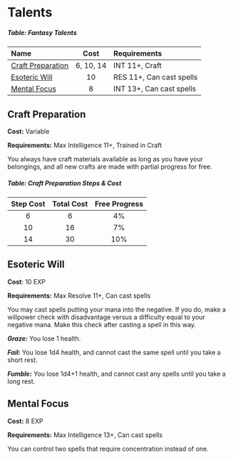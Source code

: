 # Talents

##### Table: Fantasy Talents
| Name | Cost | Requirements |
|:-|:-:|:-|
| [Craft Preparation](#craft-preparation) | 6, 10, 14 | INT 11+, Craft |
| [Esoteric Will](#esoteric-will) | 10 | RES 11+, Can cast spells |
| [Mental Focus](#mental-focus) | 8 | INT 13+, Can cast spells |

## Craft Preparation

**Cost:** Variable

**Requirements:** Max Intelligence 11+, Trained in Craft

You always have craft materials available as long as you have your belongings, and all new crafts are made with partial progress for free.

##### Table: Craft Preparation Steps & Cost
| Step Cost | Total Cost | Free Progress |
|:-:|:-:|:-:|
| 6 | 6 | 4% |
| 10 | 16 | 7% |
| 14 | 30 | 10% |

## Esoteric Will

**Cost**: 10 EXP

**Requirements:** Max Resolve 11+, Can cast spells

You may cast spells putting your mana into the negative. If you do, make a willpower check with disadvantage versus a difficulty equal to your negative mana. Make this check after casting a spell in this way.

***Graze:*** You lose 1 health.

***Fail:*** You lose 1d4 health, and cannot cast the same spell until you take a short rest.

***Fumble:*** You lose 1d4+1 health, and cannot cast any spells until you take a long rest.

## Mental Focus

**Cost:** 8 EXP

**Requirements:** Max Intelligence 13+, Can cast spells

You can control two spells that require concentration instead of one.
